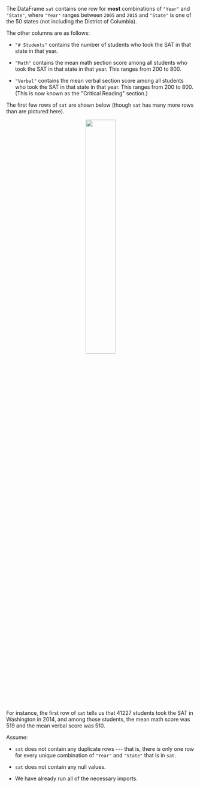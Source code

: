 The DataFrame `sat` contains one row for **most** combinations of `"Year"` and `"State"`, where `"Year"` ranges between `2005` and `2015` and `"State"` is one of the 50 states (not including the District of Columbia).

The other columns are as follows:

-   `"# Students"` contains the number of students who took the SAT in that state in that year.

-   `"Math"` contains the mean math section score among all students who took the SAT in that state in that year. This ranges from 200 to 800.

-   `"Verbal"` contains the mean verbal section score among all students who took the SAT in that state in that year. This ranges from 200 to 800. (This is now known as the "Critical Reading" section.)


The first few rows of `sat` are shown below  (though `sat` has many more rows than are pictured here).

<center><img src='../assets/images/disc10/df.png' width=40%></center>

For instance, the first row of `sat` tells us that 41227 students took the SAT in Washington in 2014, and among those students, the mean math score was 519 and the mean verbal score was 510.

Assume:

-   `sat` does not contain any duplicate rows --- that is, there is only one row for every unique combination of `"Year"` and `"State"` that is in `sat`.

-   `sat` does not contain any null values.

-   We have already run all of the necessary imports.
